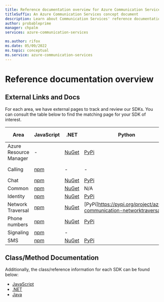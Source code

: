 ```yaml
---
title: Reference documentation overview for Azure Communication Services
titleSuffix: An Azure Communication Services concept document
description: Learn about Communication Services' reference documentation.
author: probableprime
manager: chpalm
services: azure-communication-services

ms.author: rifox
ms.date: 05/09/2022
ms.topic: conceptual
ms.service: azure-communication-services
---
```

<!-- Please keep this table synced with: https://github.com/Azure/Communication/blob/master/README.md -->

# Reference documentation overview

## External Links and Docs
For each area, we have external pages to track and review our SDKs. You can consult the table below to find the matching page for your SDK of interest.

| Area                   | JavaScript                                                                  | .NET                                                                         | Python                                                                | Java SE                                                                           | iOS                                                                                                             | Android                                                                                   | Other                                                                           |
| ---------------------- | --------------------------------------------------------------------------- | ---------------------------------------------------------------------------- | --------------------------------------------------------------------- | --------------------------------------------------------------------------------- | --------------------------------------------------------------------------------------------------------------- | ----------------------------------------------------------------------------------------- | ------------------------------------------------------------------------------- |
| Azure Resource Manager | -                                                                           | [NuGet](https://www.nuget.org/packages/Azure.ResourceManager.Communication)  | [PyPi](https://pypi.org/project/azure-mgmt-communication/)            | -                                                                                 | -                                                                                                               | -                                                                                         | [Go via GitHub](https://github.com/Azure/azure-sdk-for-go/releases/tag/v46.3.0) |
| Calling                | [npm](https://www.npmjs.com/package/@azure/communication-calling)           | -                                                                            | -                                                                     | -                                                                                 | [GitHub](https://github.com/Azure/Communication/releases) ([docs](/objectivec/communication-services/calling/)) | [Maven](https://search.maven.org/artifact/com.azure.android/azure-communication-calling/) | -                                                                               |
| Chat                   | [npm](https://www.npmjs.com/package/@azure/communication-chat)              | [NuGet](https://www.nuget.org/packages/Azure.Communication.Chat)             | [PyPi](https://pypi.org/project/azure-communication-chat/)            | [Maven](https://search.maven.org/search?q=a:azure-communication-chat)             | [GitHub](https://github.com/Azure/azure-sdk-for-ios/releases)                                                   | [Maven](https://search.maven.org/search?q=a:azure-communication-chat)                     | -                                                                               |
| Common                 | [npm](https://www.npmjs.com/package/@azure/communication-common)            | [NuGet](https://www.nuget.org/packages/Azure.Communication.Common/)          | N/A                                                                   | [Maven](https://search.maven.org/search?q=a:azure-communication-common)           | [GitHub](https://github.com/Azure/azure-sdk-for-ios/releases)                                                   | [Maven](https://search.maven.org/artifact/com.azure.android/azure-communication-common)   | -                                                                               |
| Identity               | [npm](https://www.npmjs.com/package/@azure/communication-identity)          | [NuGet](https://www.nuget.org/packages/Azure.Communication.Identity)         | [PyPi](https://pypi.org/project/azure-communication-identity/)        | [Maven](https://search.maven.org/search?q=a:azure-communication-identity)         | -                                                                                                               | -                                                                                         | -                                                                               |
| Network Traversal      | [npm](https://www.npmjs.com/package/@azure/communication-network-traversal) | [NuGet](https://www.nuget.org/packages/Azure.Communication.NetworkTraversal) | [PyPi]https://pypi.org/project/azure-communication-networktraversal/) | [Maven](https://search.maven.org/search?q=a:azure-communication-networktraversal) | -                                                                                                               | -                                                                                         | -                                                                               |
| Phone numbers          | [npm](https://www.npmjs.com/package/@azure/communication-phone-numbers)     | [NuGet](https://www.nuget.org/packages/Azure.Communication.phonenumbers)     | [PyPi](https://pypi.org/project/azure-communication-phonenumbers/)    | [Maven](https://search.maven.org/search?q=a:azure-communication-phonenumbers)     | -                                                                                                               | -                                                                                         | -                                                                               |
| Signaling              | [npm](https://www.npmjs.com/package/@azure/communication-signaling)         | -                                                                            |                                                                       | -                                                                                 | -                                                                                                               | -                                                                                         | -                                                                               |
| SMS                    | [npm](https://www.npmjs.com/package/@azure/communication-sms)               | [NuGet](https://www.nuget.org/packages/Azure.Communication.Sms)              | [PyPi](https://pypi.org/project/azure-communication-sms/)             | [Maven](https://search.maven.org/artifact/com.azure/azure-communication-sms)      | -                                                                                                               | -                                                                                         | -                                                                               |

## Class/Method Documentation

Additionally, the class/reference information for each SDK can be found below:
- [JavaScript](https://azure.github.io/azure-sdk-for-js/communication.html)
- [.NET](https://azure.github.io/azure-sdk-for-net/communication.html)
- [Java](http://azure.github.io/azure-sdk-for-java/communication.html)
